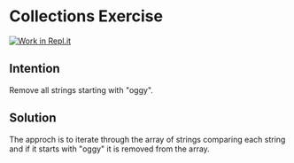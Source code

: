 # Collections Exercise

[![Work in Repl.it](https://classroom.github.com/assets/work-in-replit-14baed9a392b3a25080506f3b7b6d57f295ec2978f6f33ec97e36a161684cbe9.svg)](https://classroom.github.com/online_ide?assignment_repo_id=2970933&assignment_repo_type=AssignmentRepo)

## Intention

Remove all strings starting with "oggy".

## Solution

The approch is to iterate through the array of strings comparing each string
and if it starts with "oggy" it is removed from the array.
